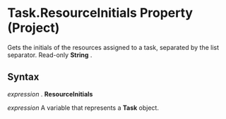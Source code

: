 
# Task.ResourceInitials Property (Project)

Gets the initials of the resources assigned to a task, separated by the list separator. Read-only  **String** .


## Syntax

 _expression_ . **ResourceInitials**

 _expression_ A variable that represents a **Task** object.

